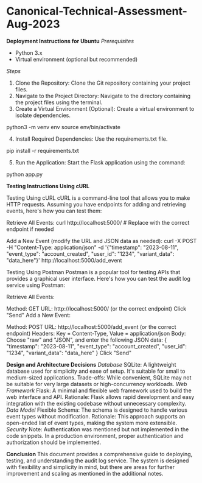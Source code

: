# Canonical-Technical-Assessment-Aug-2023
 
**Deployment Instructions for Ubuntu**
_Prerequisites_
- Python 3.x
- Virtual environment (optional but recommended)

_Steps_
1. Clone the Repository: Clone the Git repository containing your project files.
2. Navigate to the Project Directory: Navigate to the directory containing the project files using the terminal.
3. Create a Virtual Environment (Optional): Create a virtual environment to isolate dependencies.

python3 -m venv env
source env/bin/activate

4. Install Required Dependencies: Use the requirements.txt file.

pip install -r requirements.txt

5. Run the Application: Start the Flask application using the command:

python app.py

**Testing Instructions Using cURL**

Testing Using cURL
cURL is a command-line tool that allows you to make HTTP requests. Assuming you have endpoints for adding and retrieving events, here's how you can test them:

Retrieve All Events:
curl http://localhost:5000/  # Replace with the correct endpoint if needed

Add a New Event (modify the URL and JSON data as needed):
curl -X POST -H "Content-Type: application/json" -d '{"timestamp": "2023-08-11", "event_type": "account_created", "user_id": "1234", "variant_data": "data_here"}' http://localhost:5000/add_event

Testing Using Postman
Postman is a popular tool for testing APIs that provides a graphical user interface. Here's how you can test the audit log service using Postman:

Retrieve All Events:

Method: GET
URL: http://localhost:5000/ (or the correct endpoint)
Click "Send"
Add a New Event:

Method: POST
URL: http://localhost:5000/add_event (or the correct endpoint)
Headers: Key = Content-Type, Value = application/json
Body: Choose "raw" and "JSON", and enter the following JSON data:
{
  "timestamp": "2023-08-11",
  "event_type": "account_created",
  "user_id": "1234",
  "variant_data": "data_here"
}
Click "Send"

**Design and Architecture Decisions**
_Database_
SQLite: A lightweight database used for simplicity and ease of setup. It's suitable for small to medium-sized applications.
Trade-offs: While convenient, SQLite may not be suitable for very large datasets or high-concurrency workloads.
_Web Framework_
Flask: A minimal and flexible web framework used to build the web interface and API.
Rationale: Flask allows rapid development and easy integration with the existing codebase without unnecessary complexity.
_Data Model_
Flexible Schema: The schema is designed to handle various event types without modification.
Rationale: This approach supports an open-ended list of event types, making the system more extensible.
_Security_
Note: Authentication was mentioned but not implemented in the code snippets. In a production environment, proper authentication and authorization should be implemented.

**Conclusion**
This document provides a comprehensive guide to deploying, testing, and understanding the audit log service. The system is designed with flexibility and simplicity in mind, but there are areas for further improvement and scaling as mentioned in the additional notes.
